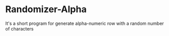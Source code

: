 # Randomizer-Alpha
It's a short program for generate alpha-numeric row with a random number of characters
